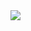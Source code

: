 <img src="https://capsule-render.vercel.app/api?type=waving&color=auto&height=200&section=header&text=JiEun's GitHub&fontSize=90" />
